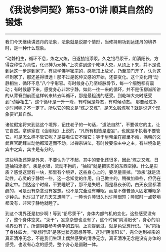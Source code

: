# 《我说参同契》第53-01讲 顺其自然的锻炼

------

我们今天继续讲还丹的法象，法象就是说那个情形，当修持用功到达还丹的境界时，是一种什么现象。

“动静相生，循环不息，炼之又炼，日逐抽铅添汞。久之铅尽汞干，阴消阳长，方得变种性为真性，化识神为元神。”上次讲到这个乾坤大交，从顶上下来，并不是说到达这一步是到家了。有些学佛学密宗的，感觉顶上放光，乃至顶门开了，认为这样到家了，那还差得很远！那不过是乾坤交感的开始，还要变化。这个变化用“动静相生，循环不息”八个字形容。有时候身心乃至经脉骨节，每一个细胞都有震动；有时候静下来，感觉身心非常宁静，如此一往一来的循环，并不是伍柳派所讲的从背脊到前面这样转来转去叫循环，那是最粗浅的感受。到乾坤大交时感受到“动静相生”，这个循环是一升一降，有时候是静态，有时候动态。 那要经过多少时间呢？不一定了。所以它的原文是“炼之又炼”，是怎么锻炼呢？就是说这个现象要听其自然。

诸位假定将来到达这个境界，记住老子的一句话，“道法自然”，不要做它的主，让它自然。拿佛家在《金刚经》上说的，“凡所有相皆是虚妄”，也就是不执著不要管它。可是怎么样不管它呢？是要看住它不理它；等于皇帝坐在那里不动，满朝的文武百官跪拜举动他都知道而不动。以禅宗讲法，有时候要像主中之主，有些境象是宾中之宾，宾主是有分的。

这些境象还算是外来，不要认为了不起，其中的变化还很多，因此“炼之又炼，日逐抽铅添汞”。汞是水银，流动不拘的，“抽铅”就是把实质的东西空掉。什么是实质？感觉这里有一块，那里有个境界，这些身心上的，要尽量空掉。“添汞”就是流动性，心灵的宁静增一些，这一念知觉的作用，自己做主的，稍微加重些，但仍在静定中。到达这个时候，不要睡眠了，那不是失眠，而是昼夜长明，白天夜里都清醒的，可是没有杂念没有妄想。也不是完全没有睡眠，而是不像普通人固定睡眠多少钟头。也许过了好几天又想睡了，一睡也许睡很久也许睡很短；睡眠时一点梦境都没有，非常宁静地就睡了。

到这个境界还是初步啊！等到“铅尽汞干”，身体内部气机的变化，这些感受没有了，整个身体空灵。“汞干”，妄念杂想也没有了，这个时候“阴消阳长”，身心的阴境界没有了。所谓阴要参考佛学的五阴，上次提到过，就是色受想行识。“色”包括了身体四大，“受想行识”是感觉状态思想等等。这时“阴消阳长”，完全达到禅宗的真正清净无念，不是我们生理上偶然感受的清净无念，真正清净无念是没有身体的感受，也没有心念的感受，整个身心是圆融一体。